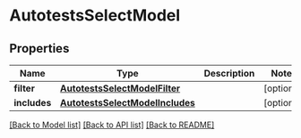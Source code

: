 # AutotestsSelectModel


## Properties
Name | Type | Description | Notes
------------ | ------------- | ------------- | -------------
**filter** | [**AutotestsSelectModelFilter**](AutotestsSelectModelFilter.md) |  | [optional] 
**includes** | [**AutotestsSelectModelIncludes**](AutotestsSelectModelIncludes.md) |  | [optional] 

[[Back to Model list]](../README.md#documentation-for-models) [[Back to API list]](../README.md#documentation-for-api-endpoints) [[Back to README]](../README.md)


